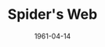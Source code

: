 ---
title: Spider's Web
date: 1961-04-14
closing_date: 1961-04-22
layout: productions
featured_image: 
image_caption:
image_credit:
playbill:
category:
Theatre: Theatre Jacksonville
Venue: Little Theatre
cast:
  Sir Rowland Delahaye: Frank Ridge
  Hugo Birch: Elmo Lehman
  Jeremy Warrender: Willard Berdit
  Clarissa Hailsham-Brown: Thelma Mayeron
  Pippa Hailsham-Brown: Jennifer Clinard
  Mildred Peake: Bunni Thornhill
  Elgin: Morris Douceck
  Oliver Costello: Art Logan
  Henry Hailsham-Brown: Edward Allen Heist
  Inspector Lord: Roby Robson
  Constable Jones: Charles Cleghorn, Jr.

crew:
  Director: Maurice Geoffrey
  Stage Manager: Jack Evans
  Book-Holder: Jean Charles
  Lighting: 
    - Jack Broughton
    - Ellen Black
    - Don Simmons
  Sound Effects : 
    - Charles Brock
    - Marge Rocca
    - Jack Evans
  Properties: 
    - Helen Cochran
    - Gayle Swymer
    - Peggy Miller
    - Marge Rocca
    - Galdys Dale
    - Betty Foran
    - Esther Barnes
  Wardrobe: Mrs. Agatha Norvell
  Make-Up: 
    - Lynn Perry
    - Anna Chaisson
    - Ellen Black
    - Mary Lee Scrimger
  Scenery: 
    - Frank Ridge
    - Peggy Miller
    - Helen Cochran
    - Deborah Rucker
    - Jean Charles
    - Gayle Swymer
    - Paul Galloway
    - Roby Robson
    - Willard Berdit
    - Elmo Lehman
    - Tom Thornhill
    - Dan Simpson
    - Art Logan
    - Thelma Mayeron
    - Bunni Thornhill
    - Ed Heist, Jr.
    - Don Simmons
    - Charles Brock
    - Jack Evans
external_links:
---